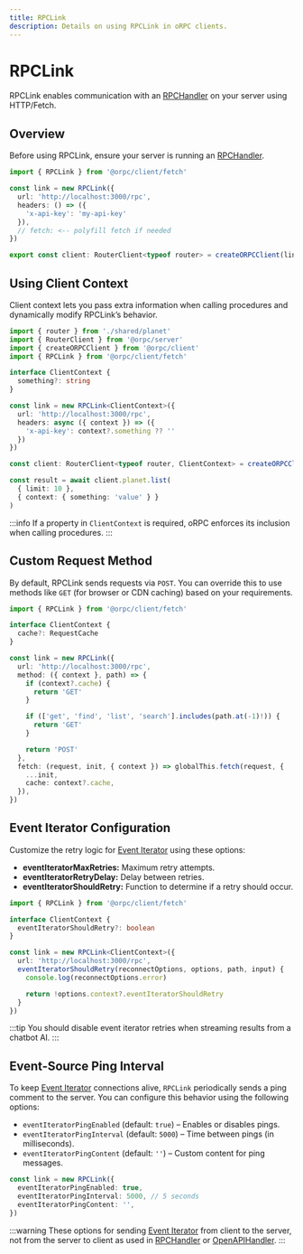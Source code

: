 ```yaml
---
title: RPCLink
description: Details on using RPCLink in oRPC clients.
---
```


# RPCLink

RPCLink enables communication with an [RPCHandler](/docs/rpc-handler) on your server using HTTP/Fetch.

## Overview

Before using RPCLink, ensure your server is running an [RPCHandler](/docs/rpc-handler).

```ts
import { RPCLink } from '@orpc/client/fetch'

const link = new RPCLink({
  url: 'http://localhost:3000/rpc',
  headers: () => ({
    'x-api-key': 'my-api-key'
  }),
  // fetch: <-- polyfill fetch if needed
})

export const client: RouterClient<typeof router> = createORPCClient(link)
```

## Using Client Context

Client context lets you pass extra information when calling procedures and dynamically modify RPCLink’s behavior.

```ts twoslash
import { router } from './shared/planet'
import { RouterClient } from '@orpc/server'
import { createORPCClient } from '@orpc/client'
import { RPCLink } from '@orpc/client/fetch'

interface ClientContext {
  something?: string
}

const link = new RPCLink<ClientContext>({
  url: 'http://localhost:3000/rpc',
  headers: async ({ context }) => ({
    'x-api-key': context?.something ?? ''
  })
})

const client: RouterClient<typeof router, ClientContext> = createORPCClient(link)

const result = await client.planet.list(
  { limit: 10 },
  { context: { something: 'value' } }
)
```

:::info
If a property in `ClientContext` is required, oRPC enforces its inclusion when calling procedures.
:::

## Custom Request Method

By default, RPCLink sends requests via `POST`. You can override this to use methods like `GET` (for browser or CDN caching) based on your requirements.

```ts twoslash
import { RPCLink } from '@orpc/client/fetch'

interface ClientContext {
  cache?: RequestCache
}

const link = new RPCLink({
  url: 'http://localhost:3000/rpc',
  method: ({ context }, path) => {
    if (context?.cache) {
      return 'GET'
    }

    if (['get', 'find', 'list', 'search'].includes(path.at(-1)!)) {
      return 'GET'
    }

    return 'POST'
  },
  fetch: (request, init, { context }) => globalThis.fetch(request, {
    ...init,
    cache: context?.cache,
  }),
})
```

## Event Iterator Configuration

Customize the retry logic for [Event Iterator](/docs/event-iterator) using these options:

- **eventIteratorMaxRetries:** Maximum retry attempts.
- **eventIteratorRetryDelay:** Delay between retries.
- **eventIteratorShouldRetry:** Function to determine if a retry should occur.

```ts twoslash
import { RPCLink } from '@orpc/client/fetch'

interface ClientContext {
  eventIteratorShouldRetry?: boolean
}

const link = new RPCLink<ClientContext>({
  url: 'http://localhost:3000/rpc',
  eventIteratorShouldRetry(reconnectOptions, options, path, input) {
    console.log(reconnectOptions.error)

    return !options.context?.eventIteratorShouldRetry
  }
})
```

:::tip
You should disable event iterator retries when streaming results from a chatbot AI.
:::

## Event-Source Ping Interval

To keep [Event Iterator](/docs/event-iterator) connections alive, `RPCLink` periodically sends a ping comment to the server. You can configure this behavior using the following options:

- `eventIteratorPingEnabled` (default: `true`) – Enables or disables pings.
- `eventIteratorPingInterval` (default: `5000`) – Time between pings (in milliseconds).
- `eventIteratorPingContent` (default: `''`) – Custom content for ping messages.

```ts
const link = new RPCLink({
  eventIteratorPingEnabled: true,
  eventIteratorPingInterval: 5000, // 5 seconds
  eventIteratorPingContent: '',
})
```

:::warning
These options for sending [Event Iterator](/docs/event-iterator) from client to the server, not from the server to client as used in [RPCHandler](/docs/rpc-handler#event-source-ping-interval) or [OpenAPIHandler](/docs/openapi/openapi-handler#event-source-ping-interval).
:::
